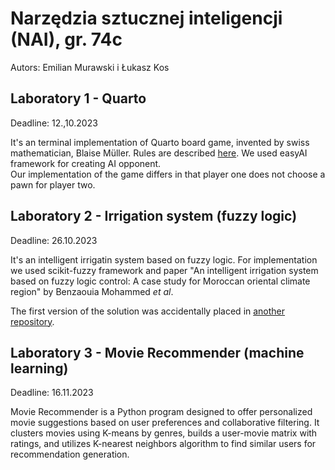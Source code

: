 # Narzędzia sztucznej inteligencji (NAI), gr. 74c

Autors: Emilian Murawski i Łukasz Kos

## Laboratory 1 - Quarto

Deadline: 12.,10.2023

It's an terminal implementation of Quarto board game, invented by swiss mathematician, Blaise Müller. Rules are described [here](https://www.ultraboardgames.com/quarto/game-rules.php).
We used easyAI framework for creating AI opponent.  
Our implementation of the game differs in that player one does not choose a pawn for player two.

## Laboratory 2 - Irrigation system (fuzzy logic)

Deadline: 26.10.2023

It's an intelligent irrigatin system based on fuzzy logic. For implementation we used scikit-fuzzy framework and paper "An intelligent irrigation system based on fuzzy logic
control: A case study for Moroccan oriental climate
region" by Benzaouia Mohammed *et al*.

The first version of the solution was accidentally placed in [another repository](https://github.com/s22051-pj-lukasz-kos/fuzzy-logic-irrigation).

## Laboratory 3 - Movie Recommender (machine learning)

Deadline: 16.11.2023

Movie Recommender is a Python program designed to offer personalized movie suggestions based on user preferences and collaborative filtering. It clusters movies using K-means by genres, builds a user-movie matrix with ratings, and utilizes K-nearest neighbors algorithm to find similar users for recommendation generation.
